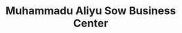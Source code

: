 ---
title: "Muhammadu Aliyu Sow Business Center"
url: /zwedru/muhammadu-aliyu-sow-business-center/
shop: Lebensmittel
---